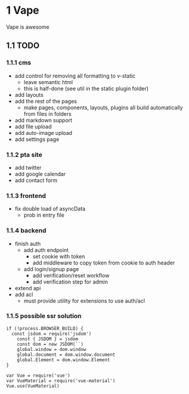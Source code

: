 # 1  Vape
Vape is awesome

## 1.1  TODO

### 1.1.1  cms

- add control for removing all formatting to v-static
  - leave semantic html
  - this is half-done (see util in the static plugin folder)
- add layouts
- add the rest of the pages
  - make pages, components, layouts, plugins all build automatically from files in folders
- add markdown support
- add file upload
- add auto-image upload
- add settings page

### 1.1.2  pta site

- add twitter
- add google calendar
- add contact form

### 1.1.3  frontend

- fix double load of asyncData
  - prob in entry file

### 1.1.4  backend

- finish auth
  - add auth endpoint
    - set cookie with token
    - add middleware to copy token from cookie to auth header
  - add login/signup page
    - add verification/reset workflow
    - add verification step for admin
- extend api
- add acl
  - must provide utility for extensions to use auth/acl


### 1.1.5  possible ssr solution
```
if (!process.BROWSER_BUILD) {
  const jsdom = require('jsdom')
    const { JSDOM } = jsdom
    const dom = new JSDOM(``)
    global.window = dom.window
    global.document = dom.window.document
    global.Element = dom.window.Element
}

var Vue = require('vue')
var VueMaterial = require('vue-material')
Vue.use(VueMaterial)
```
